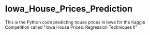 # Iowa_House_Prices_Prediction
This is the Python code predicting house prices in Iowa for the Kaggle Competition called "Iowa House Prices: Regression Techniques II"
